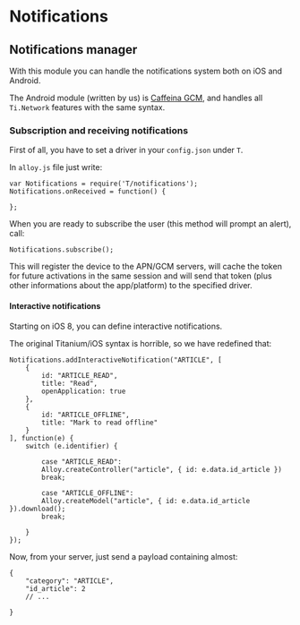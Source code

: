 # Notifications

## Notifications manager

With this module you can handle the notifications system both on iOS and Android.

The Android module (written by us) is [Caffeina GCM](https://github.com/CaffeinaLab/GCM), and handles all `Ti.Network` features with the same syntax.

### Subscription and receiving notifications

First of all, you have to set a driver in your `config.json` under `T`.

In `alloy.js` file just write:

```
var Notifications = require('T/notifications');
Notifications.onReceived = function() {

};
```

When you are ready to subscribe the user (this method will prompt an alert), call:

```
Notifications.subscribe();
```

This will register the device to the APN/GCM servers, will cache the token for future activations in the same session and will send that token (plus other informations about the app/platform) to the specified driver.

#### Interactive notifications

Starting on iOS 8, you can define interactive notifications.

The original Titanium/iOS syntax is horrible, so we have redefined that:

```
Notifications.addInteractiveNotification("ARTICLE", [
	{
		id: "ARTICLE_READ",
		title: "Read",
		openApplication: true
	},
	{
		id: "ARTICLE_OFFLINE",
		title: "Mark to read offline"
	}
], function(e) {
	switch (e.identifier) {
		
		case "ARTICLE_READ":
		Alloy.createController("article", { id: e.data.id_article })
		break;
		
		case "ARTICLE_OFFLINE":
		Alloy.createModel("article", { id: e.data.id_article }).download();
		break;
		
	}
});
```

Now, from your server, just send a payload containing almost:

```
{
	"category": "ARTICLE",
	"id_article": 2
	// ...

}
```